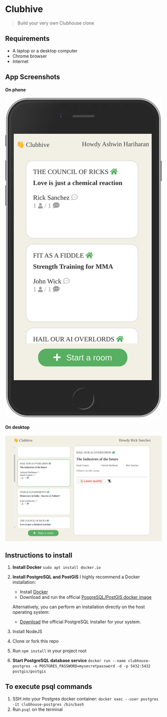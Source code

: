 # Clubhive

> Build your very own Clubhouse clone

## Requirements

- A laptop or a desktop computer
- Chrome browser
- Internet

## App Screenshots

#### On phone
![Screenshot on a phone](/public/images/clubhive-mobile.png)

#### On desktop
![Screenshot on a desktop browser](/public/images/clubhive-web.png)

## Instructions to install

1. **Install Docker**
    `sudo apt install docker.io`

2. **Install PostgreSQL and PostGIS**
I highly recommend a Docker installation:
    - Install [Docker](https://docs.docker.com/get-docker/)
    - Download and run the official [PosgreSQL/PostGIS docker image](https://registry.hub.docker.com/r/postgis/postgis/)

    Alternatively, you can perform an installation directly on the host operating system:
    - [Download](https://www.postgresql.org/download/) the official PostgreSQL installer for your system.

3. Install NodeJS
4. Clone or fork this repo
5. Run `npm install` in your project root
6. **Start PostgreSQL database service**
    `docker run --name clubhouse-postgres -e POSTGRES_PASSWORD=mysecretpassword -d -p 5432:5432 postgis/postgis`

## To execute psql commands
1. SSH into your Postgres docker container: `docker exec --user postgres -it clubhouse-postgres /bin/bash`
2. Run `psql` on the terminal